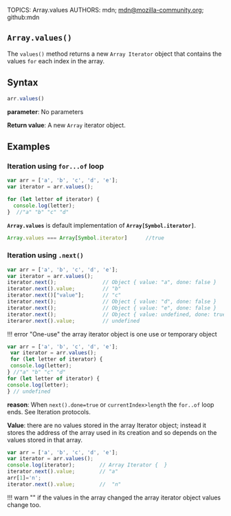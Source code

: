TOPICS: Array.values
AUTHORS: mdn; mdn@mozilla-community.org; github:mdn

## `Array.values()`

The `values()` method returns a new `Array Iterator` object that contains the values `for` each
index in the array.

## Syntax

```javascript
arr.values()
```

**parameter**: No parameters

**Return value**: A new `Array` iterator object.

## Examples

### Iteration using `for...of` loop

```javascript
var arr = ['a', 'b', 'c', 'd', 'e'];
var iterator = arr.values();

for (let letter of iterator) {
  console.log(letter);
}  //"a" "b" "c" "d"
```

**`Array.values`** is default implementation of **`Array[Symbol.iterator]`**.

```javascript
Array.values === Array[Symbol.iterator]      //true
```

### Iteration using `.next()`

```javascript
var arr = ['a', 'b', 'c', 'd', 'e'];
var iterator = arr.values();
iterator.next();               // Object { value: "a", done: false }
iterator.next().value;         // "b"
iterator.next()["value"];      // "c"
iterator.next();               // Object { value: "d", done: false }
iterator.next();               // Object { value: "e", done: false }
iterator.next();               // Object { value: undefined, done: true }
iteraror.next().value;         // undefined
```

!!! error "One-use"
    the array iterator object is one use or temporary object

```javascript
var arr = ['a', 'b', 'c', 'd', 'e'];
 var iterator = arr.values();
 for (let letter of iterator) {
 console.log(letter);
} //"a" "b" "c" "d"
for (let letter of iterator) {
console.log(letter);
} // undefined
```

**reason**: When `next().done=true`  or  `currentIndex>length` the `for..of` loop ends. See
Iteration protocols.

**Value**: there are no values stored in the array Iterator object; instead it stores the address of
the array used in its creation and so depends on the values stored in that array.

```javascript
var arr = ['a', 'b', 'c', 'd', 'e'];
var iterator = arr.values();
console.log(iterator);        // Array Iterator {  }
iterator.next().value;        // "a"
arr[1]='n';
iterator.next().value;        //  "n"
```

!!! warn ""
    if the values in the array changed the array iterator object values change too.
